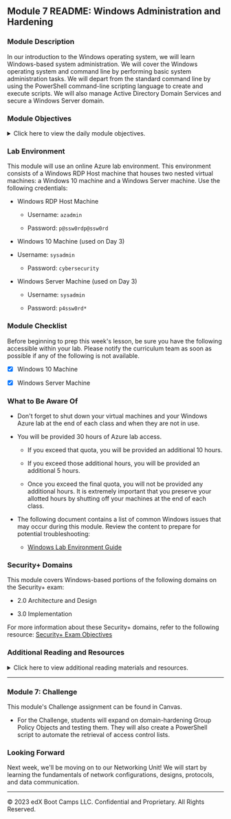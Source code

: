 ## Module 7 README: Windows Administration and Hardening

### Module Description

In our introduction to the Windows operating system, we will learn Windows-based system administration. We will cover the Windows operating system and command line by performing basic system administration tasks. We will depart from the standard command line by using the PowerShell command-line scripting language to create and execute scripts. We will also manage Active Directory Domain Services and secure a Windows Server domain.

### Module Objectives 

<details>
    <summary>Click here to view the daily module objectives.</summary>

  <br>

- **Day 1:** Introduction to Windows and CMD

    - Leverage the Windows Command Prompt (CMD) to navigate and manage directories and files.

    - Use `wmic` and Task Manager to manage processes and retrieve system info.

    - Create, manage, and view user information using the command-line tool `net`.

    - Manage password policies using `gpedit`.

    - Optionally, schedule tasks using Task Scheduler.

- **Day 2:** PowerShell Scripting

    - Use basic PowerShell cmdlets to navigate Windows and manage directories and files.

    - Use PowerShell pipelines to retrieve Windows system event logs.

    - Combine various shell-scripting concepts such as cmdlets, parameters, piping, conditions, and importing files with data structures.
    
- **Day 3:** Windows Active Directory Domain Services

    - Explain how Active Directory is used to manage enterprise-scale environments.

    - Define domain controllers as servers that manage AD authentication and authorization.

    - Use Active Directory tools to create organizational units, users, and groups.

    - Create and link Group Policy Objects that enforce domain-hardening policies.

</details>

### Lab Environment

This module will use an online Azure lab environment. This environment consists of a Windows RDP Host machine that houses two nested virtual machines: a Windows 10 machine and a Windows Server machine. Use the following credentials:

- Windows RDP Host Machine

   - Username: `azadmin`

   - Password: `p@ssw0rdp@ssw0rd`

- Windows 10 Machine (used on Day 3)

- Username: `sysadmin`

   - Password: `cybersecurity`
   
- Windows Server Machine (used on Day 3)

   - Username: `sysadmin`

   - Password: `p4ssw0rd*`
   
### Module Checklist

Before beginning to prep this week's lesson, be sure you have the following accessible within your lab. Please notify the curriculum team as soon as possible if any of the following is not available.

- [x] Windows 10 Machine

- [x] Windows Server Machine
   
### What to Be Aware Of

- Don't forget to shut down your virtual machines and your Windows Azure lab at the end of each class and when they are not in use.

- You will be provided 30 hours of Azure lab access.

    - If you exceed that quota, you will be provided an additional 10 hours.

    - If you exceed those additional hours, you will be provided an additional 5 hours.

    - Once you exceed the final quota, you will not be provided any additional hours. It is extremely important that you preserve your allotted hours by shutting off your machines at the end of each class.

- The following document contains a list of common Windows issues that may occur during this module. Review the content to prepare for potential troubleshooting:

    - [Windows Lab Environment Guide](https://docs.google.com/document/d/18Mz12q82nhxkypVRdIVgIqsLeNG1oCQj_TPsFJ3RgGk/edit)

### Security+ Domains

This module covers Windows-based portions of the following domains on the Security+ exam:

- 2.0 Architecture and Design

- 3.0 Implementation

For more information about these Security+ domains, refer to the following resource: [Security+ Exam Objectives](https://comptiacdn.azureedge.net/webcontent/docs/default-source/exam-objectives/comptia-security-sy0-601-exam-objectives-(2-0).pdf?sfvrsn=8c5889ff_2)

### Additional Reading and Resources

<details> 
<summary> Click here to view additional reading materials and resources. </summary>
</br>

These resources are provided as optional, recommended resources to expand on and solidify the concepts covered in this module. 

- **Day 1 Resources**

 - [SANS - Windows Command Line Cheat Sheet](https://www.sans.org/security-resources/sec560/windows_command_line_sheet_v1.pdf)

 - [HowToGeek: Task Manager Guide](https://www.howtogeek.com/405806/windows-task-manager-the-complete-guide/)
  
 - [SS64: Windows Environment Variables](https://ss64.com/nt/syntax-variables.html)
  
 - [SS64: Command-line Overview of wmic](https://ss64.com/nt/wmic.html)
  
 - [Digital Trends: 32-bit vs 64-bit](https://www.digitaltrends.com/computing/32-bit-vs-64-bit-operating-systems/)
  
 - [Microsoft | Docs: wmic](https://docs.microsoft.com/en-us/windows/win32/wmisdk/wmic)
  
 - [Digital Citizen: Net User Commands](https://www.digitalcitizen.life/how-generate-list-all-user-accounts-found-windows)
  
 - [wikiHow: How to Add Users from CMD](https://www.wikihow.com/Add-Users-from-CMD)
  
 - [Microsoft | Docs: Windows Release Information](https://docs.microsoft.com/en-us/windows/release-information/)
  
 - [Microsoft | Docs: net user](https://docs.microsoft.com/en-us/previous-versions/windows/it-pro/windows-server-2012-r2-and-2012/cc771865(v=ws.11))
  
 - [Microsoft | Docs: net localgroup](https://docs.microsoft.com/en-us/previous-versions/windows/it-pro/windows-server-2012-r2-and-2012/cc725622(v=ws.11))
  
 - [Microsoft | Support: Microsoft's net accounts documentation](https://support.microsoft.com/en-us/help/556003#:~:text=The%20%E2%80%9CNet%20Accounts%E2%80%9D%20command%20is,only%20used%20on%20local%20computer.)
  
 - [Microsoft | Docs: Security Identifiers](https://docs.microsoft.com/en-us/windows/win32/secauthz/security-identifiers)
  
- **Day 2 Resources**

 - [Microsoft | Docs: PowerShell Cmdlet Overview](https://docs.microsoft.com/en-us/powershell/scripting/developer/cmdlet/cmdlet-overview?view=powershell-7)

 - [SS64: PowerShell Parameters](https://ss64.com/ps/syntax-args.html)

 - [Microsoft | Docs: PowerShell Pipelines](https://docs.microsoft.com/en-us/powershell/module/microsoft.powershell.core/about/about_pipelines?view=powershell-7)

 - [Chocolatey.org: Why Chocolatey?](https://chocolatey.org/why-chocolatey)

 - [Chocolatey.org: Choco Uninstall](https://chocolatey.org/docs/commands-uninstall)

 - [Whatis.com: Circular Logging](https://whatis.techtarget.com/definition/circular-logging#:~:text=Circular%20logging%20is%20a%20method,limit%20on%20the%20hard%20disk)

- **Day 3 Resources**

 - [Microsoft | Docs: Active Directory Domain Services](https://docs.microsoft.com/en-us/windows-server/identity/ad-ds/get-started/virtual-dc/active-directory-domain-services-overview)

 - [Microsoft | Docs: Creating Active Directory Users](https://docs.microsoft.com/en-us/windows/win32/ad/creating-a-user)

 - [Microsoft | Docs: Creating Organizational Units](https://docs.microsoft.com/en-us/previous-versions/windows/desktop/adam/creating-organizational-units)

 - [Microsoft | Docs: Active Directory Security Groups](https://docs.microsoft.com/en-us/windows/security/identity-protection/access-control/active-directory-security-groups)

 - [Microsoft | Docs: Creating GPOs](https://docs.microsoft.com/en-us/windows/security/threat-protection/windows-firewall/create-a-group-policy-object)

 - [Petri.com: Create and Link Group Policy Object](https://petri.com/how-to-create-and-link-a-group-policy-object-in-active-directory)

- **Homework Resources**

 - [Microsoft | Docs: Access Control Lists](https://docs.microsoft.com/en-us/windows/win32/secauthz/access-control-lists)

</details>

---

### Module 7: Challenge 

This module's Challenge assignment can be found in Canvas.
- For the Challenge, students will expand on domain-hardening Group Policy Objects and testing them. They will also create a PowerShell script to automate the retrieval of access control lists. 

### Looking Forward 

Next week, we'll be moving on to our Networking Unit! We will start by learning the fundamentals of network configurations, designs, protocols, and data communication. 

---

© 2023 edX Boot Camps LLC. Confidential and Proprietary. All Rights Reserved.    
